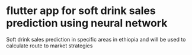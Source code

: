 # flutter app for soft drink sales prediction using neural network
 Soft drink sales prediction in specific areas in ethiopia and will be used to calculate route to market strategies
